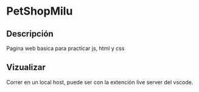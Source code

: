 # PetShopMilu

## Descripción
Pagina web basica para practicar js, html y css

## Vizualizar
Correr en un local host, puede ser con la extención live server del vscode.
